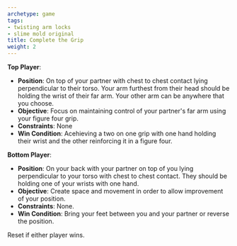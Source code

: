 ```yaml
---
archetype: game
tags:
- twisting arm locks
- slime mold original
title: Complete the Grip
weight: 2
---
```


**Top Player**:
  * **Position**: On top of your partner with chest to chest contact lying perpendicular to their torso. Your arm furthest from their head should be holding the wrist of their far arm. Your other arm can be anywhere that you choose.
  * **Objective**: Focus on maintaining control of your partner's far arm using your figure four grip.
  * **Constraints**: None
  * **Win Condition**: Acehieving a two on one grip with one hand holding their wrist and the other reinforcing it in a figure four.

**Bottom Player**:
  * **Position**: On your back with your partner on top of you lying perpendicular to your torso with chest to chest contact. They should be holding one of your wrists with one hand.
  * **Objective**: Create space and movement in order to allow improvement of your position.
  * **Constraints**: None.
  * **Win Condition**: Bring your feet between you and your partner or reverse the position.

Reset if either player wins.